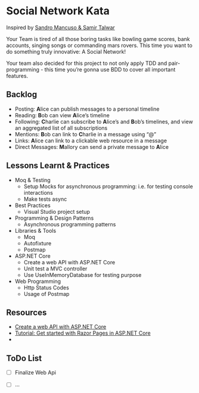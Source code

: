 # Social Network Kata
Inspired by [Sandro Mancuso & Samir Talwar](http://monospacedmonologues.com/post/49250842364/the-social-networking-kata)

Your Team is tired of all those boring tasks like bowling game scores, bank accounts, singing songs or commanding mars rovers. This time you want to do something truly innovative: A Social Network!

Your team also decided for this project to not only apply TDD and pair-programming - this time you’re gonna use BDD to cover all important features.

## Backlog

- Posting: **A**lice can publish messages to a personal timeline
- Reading: **B**ob can view **A**lice’s timeline
- Following: **C**harlie can subscribe to **A**lice’s and **B**ob’s timelines, and view an aggregated list of all subscriptions
- Mentions: **B**ob can link to **C**harlie in a message using “@”
- Links: **A**lice can link to a clickable web resource in a message
- Direct Messages: **M**allory can send a private message to **A**lice

## Lessons Learnt & Practices

- Moq & Testing
  - Setup Mocks for asynchronous programming: i.e. for testing console interactions
  - Make tests async
- Best Practices
  - Visual Studio project setup
- Programming & Design Patterns
  - Asynchronous programming patterns
- Libraries & Tools
  - Moq
  - Autofixture
  - Postmap
- ASP.NET Core
  - Create a web API with ASP.NET Core
  - Unit test a MVC controller
  - Use UseInMemoryDatabase for testing purpose
- Web Programming
  - Http Status Codes
  - Usage of Postmap

## Resources

- [Create a web API with ASP.NET Core](https://docs.microsoft.com/en-us/aspnet/core/tutorials/first-web-api?view=aspnetcore-3.0&tabs=visual-studio)
- [Tutorial: Get started with Razor Pages in ASP.NET Core](https://docs.microsoft.com/en-us/aspnet/core/tutorials/razor-pages/razor-pages-start?view=aspnetcore-3.0&tabs=visual-studio)
- 

## ToDo List

- [ ] Finalize Web Api
- [ ] ...



